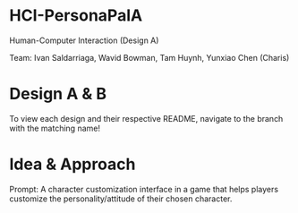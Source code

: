 # HCI-PersonaPalA
Human-Computer Interaction (Design A)

Team: Ivan Saldarriaga, Wavid Bowman, Tam Huynh, Yunxiao Chen (Charis)
# Design A & B
To view each design and their respective README, navigate to the branch with the matching name!

# Idea & Approach
Prompt: A character customization interface in a game that helps players
customize the personality/attitude of their chosen character.
